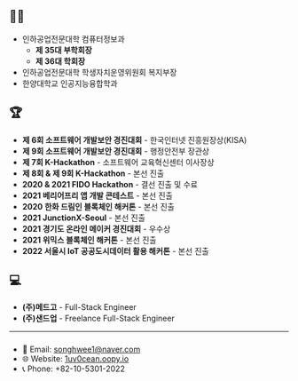 ## 👨‍🎓
- 인하공업전문대학 컴퓨터정보과
  - **제 35대 부학회장**
  - **제 36대 학회장**
- 인하공업전문대학 학생자치운영위원회 복지부장
- 한양대학교 인공지능융합학과

## 🏆
- **제 6회 소프트웨어 개발보안 경진대회** - 한국인터넷 진흥원장상(KISA)
- **제 9회 소프트웨어 개발보안 경진대회** - 행정안전부 장관상
- **제 7회 K-Hackathon** - 소프트웨어 교육혁신센터 이사장상
- **제 8회 & 제 9회 K-Hackathon** - 본선 진출
- **2020 & 2021 FIDO Hackathon** - 결선 진출 및 수료
- **2021 베리어프리 앱 개발 콘테스트** - 본선 진출
- **2020 한화 드림인 블록체인 해커톤** - 본선 진출
- **2021 JunctionX-Seoul** - 본선 진출
- **2021 경기도 온라인 메이커 경진대회** - 우수상
- **2021 위믹스 블록체인 해커톤** - 본선 진출
- **2022 서울시 IoT 공공도시데이터 활용 해커톤** - 본선 진출

## 💻
- **(주)메드고** - Full-Stack Engineer
- **(주)샌드업** - Freelance Full-Stack Engineer

---
### 
- 📧 Email: [songhwee1@naver.com](mailto:songhwee1@naver.com)
- 🌐 Website: [1uv0cean.oopy.io](https://1uv0cean.oopy.io)
- 📞 Phone: +82-10-5301-2022
